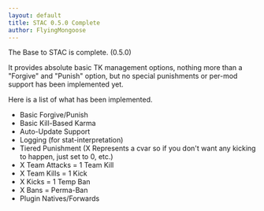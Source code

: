 ```yaml
---
layout: default
title: STAC 0.5.0 Complete
author: FlyingMongoose
---
```


The Base to STAC is complete. (0.5.0)

It provides absolute basic TK management options, nothing more than a "Forgive" and "Punish" option, but no special punishments or per-mod support has been implemented yet.

Here is a list of what has been implemented.
* Basic Forgive/Punish
* Basic Kill-Based Karma
* Auto-Update Support
* Logging (for stat-interpretation)
* Tiered Punishment (X Represents a cvar so if you don't want any kicking to happen, just set to 0, etc.)
*	X Team Attacks = 1 Team Kill
*	X Team Kills = 1 Kick
*	X Kicks = 1 Temp Ban
*	X Bans = Perma-Ban
* Plugin Natives/Forwards
